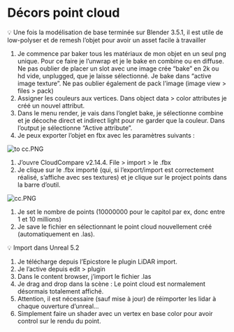 # Décors point cloud

<aside>
💡 Une fois la modélisation de base terminée sur Blender 3.5.1, il est utile de low-polyser et de remesh l’objet pour avoir un asset facile à travailler

</aside>

1. Je commence par baker tous les matériaux de mon objet en un seul png unique. Pour ce faire je l’unwrap et je le bake en combine ou en diffuse. Ne pas oublier de placer un slot avec une image crée “bake” en 2k ou hd vide, unplugged, que je laisse sélectionné. Je bake dans “active image texture”. Ne pas oublier également de pack l’image (image view > files > pack)
2. Assigner les couleurs aux vertices. Dans object data > color attributes je créé un nouvel attribut. 
3. Dans le menu render, je vais dans l’onglet bake, je sélectionne combine et je décoche direct et indirect light pour ne garder que la couleur. Dans l’output je sélectionne “Active attribute”.
4. Je peux exporter l’objet en fbx avec les paramètres suivants :

![to cc.PNG](De%CC%81cors%20point%20cloud%2079b8b079e5644667960644240a7a3c32/to_cc.png)

1. J’ouvre CloudCompare v2.14.4. File > import > le .fbx
2. Je clique sur le .fbx importé (qui, si l’export/import est correctement réalisé, s’affiche avec ses textures) et je clique sur le project points dans la barre d’outil.

![cc.PNG](De%CC%81cors%20point%20cloud%2079b8b079e5644667960644240a7a3c32/cc.png)

1. Je set le nombre de points (10000000 pour le capitol par ex, donc entre 1 et 10 millions)
2. Je save le fichier en sélectionnant le point cloud nouvellement créé (automatiquement en .las).

<aside>
💡 Import dans Unreal 5.2

</aside>

1. Je télécharge depuis l’Epicstore le plugin LiDAR import.
2. Je l’active depuis edit > plugin 
3. Dans le content browser, j’import le fichier .las
4. Je drag and drop dans la scène : Le point cloud est normalement désormais totalement affiché.
5. Attention, il est nécessaire (sauf mise à jour) de réimporter les lidar à chaque ouverture d’unreal…
6. Simplement faire un shader avec un vertex en base color pour avoir control sur le rendu du point.